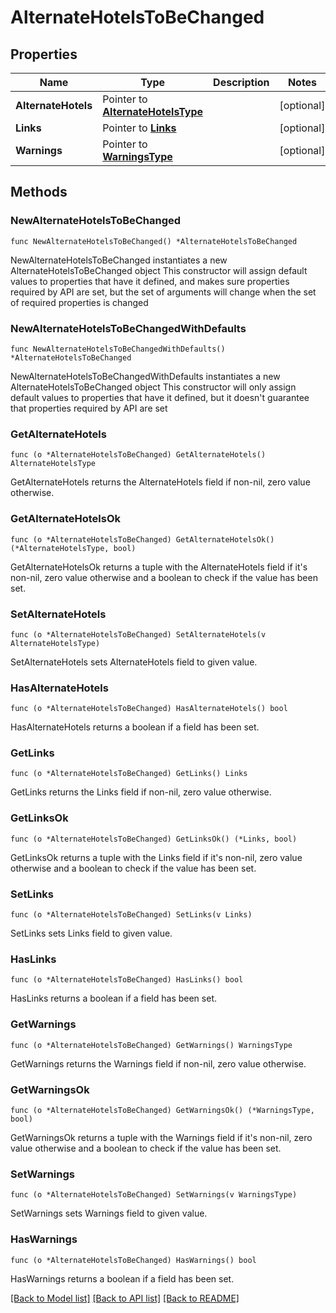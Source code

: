 # AlternateHotelsToBeChanged

## Properties

Name | Type | Description | Notes
------------ | ------------- | ------------- | -------------
**AlternateHotels** | Pointer to [**AlternateHotelsType**](AlternateHotelsType.md) |  | [optional] 
**Links** | Pointer to [**Links**](Links.md) |  | [optional] 
**Warnings** | Pointer to [**WarningsType**](WarningsType.md) |  | [optional] 

## Methods

### NewAlternateHotelsToBeChanged

`func NewAlternateHotelsToBeChanged() *AlternateHotelsToBeChanged`

NewAlternateHotelsToBeChanged instantiates a new AlternateHotelsToBeChanged object
This constructor will assign default values to properties that have it defined,
and makes sure properties required by API are set, but the set of arguments
will change when the set of required properties is changed

### NewAlternateHotelsToBeChangedWithDefaults

`func NewAlternateHotelsToBeChangedWithDefaults() *AlternateHotelsToBeChanged`

NewAlternateHotelsToBeChangedWithDefaults instantiates a new AlternateHotelsToBeChanged object
This constructor will only assign default values to properties that have it defined,
but it doesn't guarantee that properties required by API are set

### GetAlternateHotels

`func (o *AlternateHotelsToBeChanged) GetAlternateHotels() AlternateHotelsType`

GetAlternateHotels returns the AlternateHotels field if non-nil, zero value otherwise.

### GetAlternateHotelsOk

`func (o *AlternateHotelsToBeChanged) GetAlternateHotelsOk() (*AlternateHotelsType, bool)`

GetAlternateHotelsOk returns a tuple with the AlternateHotels field if it's non-nil, zero value otherwise
and a boolean to check if the value has been set.

### SetAlternateHotels

`func (o *AlternateHotelsToBeChanged) SetAlternateHotels(v AlternateHotelsType)`

SetAlternateHotels sets AlternateHotels field to given value.

### HasAlternateHotels

`func (o *AlternateHotelsToBeChanged) HasAlternateHotels() bool`

HasAlternateHotels returns a boolean if a field has been set.

### GetLinks

`func (o *AlternateHotelsToBeChanged) GetLinks() Links`

GetLinks returns the Links field if non-nil, zero value otherwise.

### GetLinksOk

`func (o *AlternateHotelsToBeChanged) GetLinksOk() (*Links, bool)`

GetLinksOk returns a tuple with the Links field if it's non-nil, zero value otherwise
and a boolean to check if the value has been set.

### SetLinks

`func (o *AlternateHotelsToBeChanged) SetLinks(v Links)`

SetLinks sets Links field to given value.

### HasLinks

`func (o *AlternateHotelsToBeChanged) HasLinks() bool`

HasLinks returns a boolean if a field has been set.

### GetWarnings

`func (o *AlternateHotelsToBeChanged) GetWarnings() WarningsType`

GetWarnings returns the Warnings field if non-nil, zero value otherwise.

### GetWarningsOk

`func (o *AlternateHotelsToBeChanged) GetWarningsOk() (*WarningsType, bool)`

GetWarningsOk returns a tuple with the Warnings field if it's non-nil, zero value otherwise
and a boolean to check if the value has been set.

### SetWarnings

`func (o *AlternateHotelsToBeChanged) SetWarnings(v WarningsType)`

SetWarnings sets Warnings field to given value.

### HasWarnings

`func (o *AlternateHotelsToBeChanged) HasWarnings() bool`

HasWarnings returns a boolean if a field has been set.


[[Back to Model list]](../README.md#documentation-for-models) [[Back to API list]](../README.md#documentation-for-api-endpoints) [[Back to README]](../README.md)


